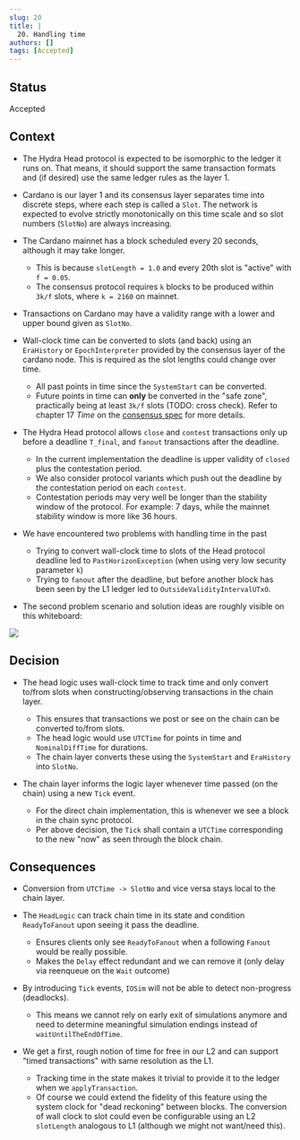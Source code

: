 ```yaml
---
slug: 20
title: |
  20. Handling time
authors: []
tags: [Accepted]
---
```


## Status

Accepted

## Context

* The Hydra Head protocol is expected to be isomorphic to the ledger it runs on. That means, it should support the same transaction formats and (if desired) use the same ledger rules as the layer 1.

* Cardano is our layer 1 and its consensus layer separates time into discrete steps, where each step is called a `Slot`. The network is expected to evolve strictly monotonically on this time scale and so slot numbers (`SlotNo`) are always increasing.

* The Cardano mainnet has a block scheduled every 20 seconds, although it may take longer.
  - This is because `slotLength = 1.0` and every 20th slot is "active" with `f = 0.05`.
  - The consensus protocol requires `k` blocks to be produced within `3k/f` slots, where `k = 2160` on mainnet.

* Transactions on Cardano may have a validity range with a lower and upper bound given as `SlotNo`.

* Wall-clock time can be converted to slots (and back) using an `EraHistory` or `EpochInterpreter` provided by the consensus layer of the cardano node. This is required as the slot lengths could change over time.
  - All past points in time since the `SystemStart` can be converted.
  - Future points in time can **only** be converted in the "safe zone", practically being at least `3k/f` slots (TODO: cross check). Refer to chapter 17 *Time* on the [consensus spec](https://hydra.iohk.io/build/16997794/download/1/report.pdf) for more details.

* The Hydra Head protocol allows `close` and `contest` transactions only up before a deadline `T_final`, and `fanout` transactions after the deadline.
  - In the current implementation the deadline is upper validity of `closed` plus the contestation period.
  - We also consider protocol variants which push out the deadline by the contestation period on each `contest`.
  - Contestation periods may very well be longer than the stability window of the protocol. For example: 7 days, while the mainnet stability window is more like 36 hours.

* We have encountered two problems with handling time in the past
  - Trying to convert wall-clock time to slots of the Head protocol deadline led to `PastHorizonException` (when using very low security parameter `k`)
  - Trying to `fanout` after the deadline, but before another block has been seen by the L1 ledger led to `OutsideValidityIntervalUTxO`.
  
* The second problem scenario and solution ideas are roughly visible on this whiteboard:

![](img/020-timing-fanout.jpg)

## Decision

* The head logic uses wall-clock time to track time and only convert to/from slots when constructing/observing transactions in the chain layer.
  - This ensures that transactions we post or see on the chain can be converted to/from slots.
  - The head logic would use `UTCTime` for points in time and `NominalDiffTime` for durations.
  - The chain layer converts these using the `SystemStart` and `EraHistory` into `SlotNo`.

* The chain layer informs the logic layer whenever time passed (on the chain) using a new `Tick` event.
  - For the direct chain implementation, this is whenever we see a block in the chain sync protocol.
  - Per above decision, the `Tick` shall contain a `UTCTime` corresponding to the new "now" as seen through the block chain.

## Consequences

* Conversion from `UTCTime -> SlotNo` and vice versa stays local to the chain layer.

* The `HeadLogic` can track chain time in its state and condition `ReadyToFanout` upon seeing it pass the deadline.
  - Ensures clients only see `ReadyToFanout` when a following `Fanout` would be really possible.
  - Makes the `Delay` effect redundant and we can remove it (only delay via reenqueue on the `Wait` outcome)

* By introducing `Tick` events, `IOSim` will not be able to detect non-progress (deadlocks).
  - This means we cannot rely on early exit of simulations anymore and need to determine meaningful simulation endings instead of `waitUntilTheEndOfTime`.

* We get a first, rough notion of time for free in our L2 and can support "timed transactions" with same resolution as the L1.
  - Tracking time in the state makes it trivial to provide it to the ledger when we `applyTransaction`.
  - Of course we could extend the fidelity of this feature using the system clock for "dead reckoning" between blocks. The conversion of wall clock to slot could even be configurable using an L2 `slotLength` analogous to L1 (although we might not want/need this).
